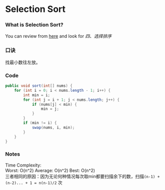 # Selection Sort

### What is Selection Sort?
You can review from [here](http://blog.csdn.net/han_xiaoyang/article/details/12163251) and look for *四、选择排序*  

### 口诀
找最小数往左放。  

### Code
```java
public void sort(int[] nums) {
	for (int i = 0; i < nums.length - 1; i++) {
		int min = i;
		for (int j = i + 1; j < nums.length; j++) {
			if (nums[j] < min) {
				min = j;
			}	
		}
		if (min != i) {
			swap(nums, i, min);
		}
	}
}
```

### Notes
Time Complexity:  
Worst: O(n^2)  Average: O(n^2)  Best: O(n^2)  
三者相同的原因：因为无论何种情况每次取min都要扫描余下的数，扫描```(n-1) + (n-2)... + 1 = n(n-1)/2``` 次